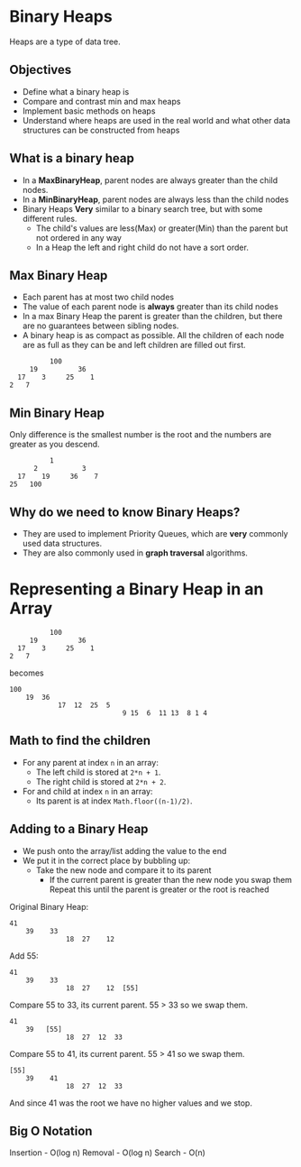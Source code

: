 # Binary Heaps
Heaps are a type of data tree.  

## Objectives
- Define what a binary heap is
- Compare and contrast min and max heaps
- Implement basic methods on heaps
- Understand where heaps are used in the real world and what other data structures can be constructed from heaps

## What is a binary heap
- In a **MaxBinaryHeap**, parent nodes are always greater than the child nodes.
- In a **MinBinaryHeap**, parent nodes are always less than the child nodes
- Binary Heaps **Very** similar to a binary search tree, but with some different rules.
  - The child's values are less(Max) or greater(Min) than the parent but not ordered in any way
  - In a Heap the left and right child do not have a sort order.

## Max Binary Heap
- Each parent has at most two child nodes
- The value of each parent node is **always** greater than its child nodes
- In a max Binary Heap the parent is greater than the children, but there are no guarantees between sibling nodes.
- A binary heap is as compact as possible. All the children of each node are as full as they can be and left children are filled out first.
```
          100
     19          36
  17    3     25    1
2   7
```
## Min Binary Heap
Only difference is the smallest number is the root and the numbers are greater as you descend.
```
          1
      2           3
  17    19     36    7
25   100
```

## Why do we need to know Binary Heaps?
- They are used to implement Priority Queues, which are **very** commonly used data structures.
- They are also commonly used in **graph traversal** algorithms.

# Representing a Binary Heap in an Array
```
          100
     19          36
  17    3     25    1
2   7
```
becomes
```
100
    19  36
            17  12  25  5
                            9 15  6  11 13  8 1 4
```
## Math to find the children
- For any parent at index `n` in an array:
  - The left child is stored at `2*n + 1`. 
  - The right child is stored at `2*n + 2`.
- For and child at index `n` in an array:
  - Its parent is at index `Math.floor((n-1)/2)`.

## Adding to a Binary Heap
- We push onto the array/list adding the value to the end
- We put it in the correct place by bubbling up:
  - Take the new node and compare it to its parent
    - If the current parent is greater than the new node you swap them
    Repeat this until the parent is greater or the root is reached

Original Binary Heap:
```
41  
    39    33
              18  27    12  
```

Add 55:
```
41  
    39    33
              18  27    12  [55]
```

Compare 55 to 33, its current parent.  55 > 33 so we swap them.
```
41  
    39   [55]
              18  27  12  33
```

Compare 55 to 41, its current parent.  55 > 41 so we swap them.
```
[55]
    39    41  
              18  27  12  33
```

And since 41 was the root we have no higher values and we stop.

## Big O Notation
Insertion - O(log n)
Removal - O(log n)
Search - O(n)
